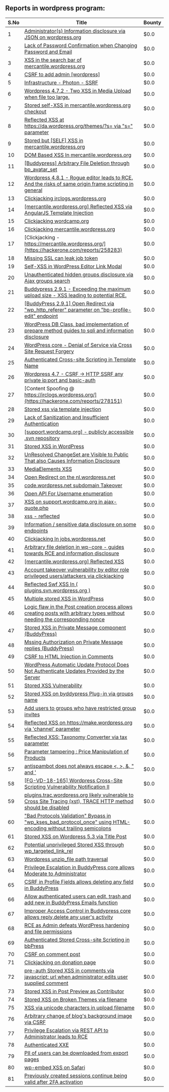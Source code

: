 ## Reports in wordpress program:
| S.No | Title | Bounty |
| ---- | ----- | ------ |
| 1 | [Administrator(s) Information disclosure via JSON on wordpress.org](https://hackerone.com/reports/221734) | $0.0 |
| 2 | [Lack of Password Confirmation when Changing Password and Email](https://hackerone.com/reports/224214) | $0.0 |
| 3 | [XSS in the search bar of mercantile.wordpress.org](https://hackerone.com/reports/221893) | $0.0 |
| 4 | [CSRF to add admin [wordpress]](https://hackerone.com/reports/149589) | $0.0 |
| 5 | [Infrastructure - Photon - SSRF](https://hackerone.com/reports/204513) | $0.0 |
| 6 | [Wordpress 4.7.2 - Two XSS in Media Upload when file too large.](https://hackerone.com/reports/203515) | $0.0 |
| 7 | [Stored self-XSS in mercantile.wordpress.org checkout](https://hackerone.com/reports/230232) | $0.0 |
| 8 | [Reflected XSS at https://da.wordpress.org/themes/?s= via "s=" parameter ](https://hackerone.com/reports/222040) | $0.0 |
| 9 | [Stored but [SELF] XSS in mercantile.wordpress.org](https://hackerone.com/reports/222224) | $0.0 |
| 10 | [DOM Based XSS In mercantile.wordpress.org](https://hackerone.com/reports/230435) | $0.0 |
| 11 | [[Buddypress] Arbitrary File Deletion through bp_avatar_set](https://hackerone.com/reports/183568) | $0.0 |
| 12 | [Wordpress 4.8.1 - Rogue editor leads to RCE. And the risks of same origin frame scripting in general](https://hackerone.com/reports/263718) | $0.0 |
| 13 | [Clickjacking irclogs.wordpress.org](https://hackerone.com/reports/267075) | $0.0 |
| 14 | [[mercantile.wordpress.org] Reflected XSS via AngularJS Template Injection](https://hackerone.com/reports/230234) | $0.0 |
| 15 | [Clickjacking wordcamp.org](https://hackerone.com/reports/230581) | $0.0 |
| 16 | [Clickjacking mercantile.wordpress.org](https://hackerone.com/reports/264125) | $0.0 |
| 17 | [Clickjacking - https://mercantile.wordpress.org/](https://hackerone.com/reports/258283) | $0.0 |
| 18 | [Missing SSL can leak job token ](https://hackerone.com/reports/222036) | $0.0 |
| 19 | [Self-XSS in WordPress Editor Link Modal](https://hackerone.com/reports/224556) | $0.0 |
| 20 | [Unauthenticated hidden groups disclosure via Ajax groups search](https://hackerone.com/reports/282176) | $0.0 |
| 21 | [Buddypress 2.9.1 - Exceeding the maximum upload size  - XSS leading to potential RCE. ](https://hackerone.com/reports/263109) | $0.0 |
| 22 | [[BuddyPress 2.9.1] Open Redirect via "wp_http_referer" parameter on "bp-profile-edit" endpoint](https://hackerone.com/reports/277502) | $0.0 |
| 23 | [WordPress DB Class, bad implementation of prepare method guides to sqli and information disclosure](https://hackerone.com/reports/179920) | $0.0 |
| 24 | [WordPress core  - Denial of Service via Cross Site Request Forgery](https://hackerone.com/reports/153093) | $0.0 |
| 25 | [Authenticated Cross-site Scripting in Template Name](https://hackerone.com/reports/220903) | $0.0 |
| 26 | [Wordpress 4.7 - CSRF -> HTTP SSRF any private ip:port and basic-auth](https://hackerone.com/reports/187520) | $0.0 |
| 27 | [Content Spoofing @ https://irclogs.wordpress.org/](https://hackerone.com/reports/278151) | $0.0 |
| 28 | [Stored xss via template injection](https://hackerone.com/reports/250837) | $0.0 |
| 29 | [Lack of Sanitization and Insufficient Authentication](https://hackerone.com/reports/249759) | $0.0 |
| 30 | [[support.wordcamp.org] - publicly accessible .svn repository](https://hackerone.com/reports/309714) | $0.0 |
| 31 | [Stored XSS in WordPress](https://hackerone.com/reports/276105) | $0.0 |
| 32 | [UnResolved ChangeSet are Visible to Public That also Causes Information Disclosure](https://hackerone.com/reports/282843) | $0.0 |
| 33 | [MediaElements XSS](https://hackerone.com/reports/299112) | $0.0 |
| 34 | [Open Redirect on the nl.wordpress.net](https://hackerone.com/reports/309058) | $0.0 |
| 35 | [code.wordpress.net subdomain Takeover](https://hackerone.com/reports/295330) | $0.0 |
| 36 | [Open API For Username enumeration](https://hackerone.com/reports/385322) | $0.0 |
| 37 | [XSS on support.wordcamp.org in ajax-quote.php](https://hackerone.com/reports/355773) | $0.0 |
| 38 | [xss - reflected](https://hackerone.com/reports/384112) | $0.0 |
| 39 | [Information / sensitive data disclosure on some endpoints](https://hackerone.com/reports/273726) | $0.0 |
| 40 | [Clickjacking In jobs.wordpress.net](https://hackerone.com/reports/223024) | $0.0 |
| 41 | [Arbitrary file deletion in wp-core - guides towards RCE and information disclosure](https://hackerone.com/reports/291878) | $0.0 |
| 42 | [[mercantile.wordpress.org] Reflected XSS](https://hackerone.com/reports/240256) | $0.0 |
| 43 | [Account takeover vulnerability by editor role privileged users/attackers via clickjacking](https://hackerone.com/reports/388254) | $0.0 |
| 44 | [Reflected Swf XSS In ( plugins.svn.wordpress.org )](https://hackerone.com/reports/270060) | $0.0 |
| 45 | [Multiple stored XSS in WordPress](https://hackerone.com/reports/221507) | $0.0 |
| 46 | [Logic flaw in the Post creation process allows creating posts with arbitrary types without needing the corresponding nonce](https://hackerone.com/reports/404323) | $0.0 |
| 47 | [Stored XSS in Private Message component (BuddyPress)](https://hackerone.com/reports/487081) | $0.0 |
| 48 | [Mssing Authorization on Private Message replies (BuddyPress)](https://hackerone.com/reports/490782) | $0.0 |
| 49 | [CSRF to HTML Injection in Comments](https://hackerone.com/reports/428019) | $0.0 |
| 50 | [WordPress Automatic Update Protocol Does Not Authenticate Updates Provided by the Server](https://hackerone.com/reports/228854) | $0.0 |
| 51 | [Stored XSS Vulnerability](https://hackerone.com/reports/643908) | $0.0 |
| 52 | [Stored XSS on byddypress Plug-in via groups name](https://hackerone.com/reports/592316) | $0.0 |
| 53 | [Add users to groups who have restricted group invites](https://hackerone.com/reports/538008) | $0.0 |
| 54 | [Reflected XSS on https://make.wordpress.org via 'channel' parameter](https://hackerone.com/reports/659419) | $0.0 |
| 55 | [Reflected XSS: Taxonomy Converter via tax parameter](https://hackerone.com/reports/495515) | $0.0 |
| 56 | [Parameter tampering : Price Manipulation of Products](https://hackerone.com/reports/682344) | $0.0 |
| 57 | [antispambot does not always escape <, >, &, " and '](https://hackerone.com/reports/298218) | $0.0 |
| 58 | [[FG-VD-18-165] Wordpress Cross-Site Scripting Vulnerability Notification II](https://hackerone.com/reports/460911) | $0.0 |
| 59 | [plugins.trac.wordpress.org likely vulnerable to Cross Site Tracing (xst), TRACE HTTP method should be disabled](https://hackerone.com/reports/222692) | $0.0 |
| 60 | ["Bad Protocols Validation" Bypass in "wp_kses_bad_protocol_once" using HTML-encoding without trailing semicolons](https://hackerone.com/reports/339483) | $0.0 |
| 61 | [Stored XSS on Wordpress 5.3 via Title Post](https://hackerone.com/reports/754352) | $0.0 |
| 62 | [Potential unprivileged Stored XSS through wp_targeted_link_rel](https://hackerone.com/reports/509930) | $0.0 |
| 63 | [Wordpress unzip_file path traversal](https://hackerone.com/reports/205481) | $0.0 |
| 64 | [Privilege Escalation in BuddyPress core allows Moderate to Administrator ](https://hackerone.com/reports/837018) | $0.0 |
| 65 | [CSRF in Profile Fields allows deleting any field in BuddyPress](https://hackerone.com/reports/836187) | $0.0 |
| 66 | [Allow authenticated users can edit, trash,and add new in BuddyPress Emails function](https://hackerone.com/reports/833782) | $0.0 |
| 67 | [Improper Access Control in Buddypress core allows reply,delete any user's activity](https://hackerone.com/reports/837256) | $0.0 |
| 68 | [RCE as Admin defeats WordPress hardening and file permissions](https://hackerone.com/reports/436928) | $0.0 |
| 69 | [Authenticated Stored Cross-site Scripting in bbPress](https://hackerone.com/reports/881918) | $0.0 |
| 70 | [CSRF on comment post](https://hackerone.com/reports/914232) | $0.0 |
| 71 | [Clickjacking on donation page](https://hackerone.com/reports/921709) | $0.0 |
| 72 | [pre-auth Stored XSS in comments via javascript: url when administrator edits user supplied comment](https://hackerone.com/reports/633231) | $0.0 |
| 73 | [Stored XSS in Post Preview as Contributor](https://hackerone.com/reports/497724) | $0.0 |
| 74 | [Stored XSS on Broken Themes via filename](https://hackerone.com/reports/406289) | $0.0 |
| 75 | [XSS via unicode characters in upload filename](https://hackerone.com/reports/179695) | $0.0 |
| 76 | [Arbitrary change of blog's background image via CSRF](https://hackerone.com/reports/881855) | $0.0 |
| 77 | [Privilege Escalation via REST API to Administrator leads to RCE](https://hackerone.com/reports/1107282) | $0.0 |
| 78 | [Authenticated XXE](https://hackerone.com/reports/1095645) | $0.0 |
| 79 | [PII of users can be downloaded from export pages](https://hackerone.com/reports/1172852) | $0.0 |
| 80 | [wp-embed XSS on Safari](https://hackerone.com/reports/1238528) | $0.0 |
| 81 | [Previously created sessions continue being valid after 2FA activation](https://hackerone.com/reports/1927360) | $0.0 |